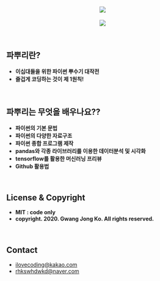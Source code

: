 
<h1 align="center">
  <img src = "https://user-images.githubusercontent.com/29548128/71769266-43433580-2f62-11ea-8d41-ae40f21f8c50.png"><br/>
</h1>

<p align="center">
  <img src = "https://img.shields.io/badge/Language-python-blue">
</p>
<br>

## 파뿌리란?
- **이십대들을 위한 파이썬 뿌수기 대작전**
- **즐겁게 코딩하는 것이 제 1원칙!**
<br>

## 파뿌리는 무엇을 배우나요??
- **파이썬의 기본 문법**
- **파이썬의 다양한 자료구조**
- **파이썬 종합 프로그램 제작**
- **pandas와 각종 라이브러리를 이용한 데이터분석 및 시각화**
- **tensorflow를 활용한 머신러닝 프리뷰**
- **Github 활용법**
<br/>

## License & Copyright
- **MIT : code only**
- **copyright. 2020. Gwang Jong Ko. All rights reserved.**
<br/>

## Contact
- ilovecoding@kakao.com
- rhkswhdwkd@naver.com
